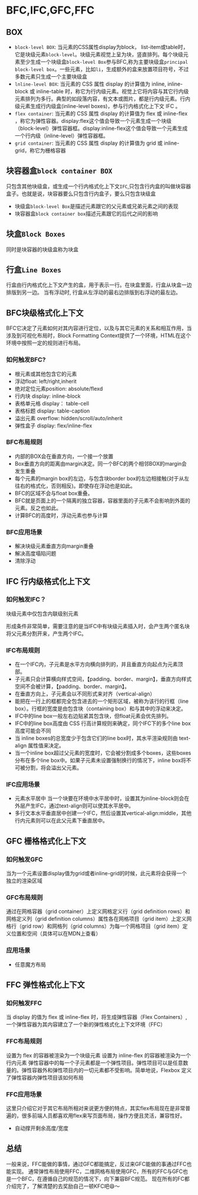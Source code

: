 # BFC,IFC,GFC,FFC

## BOX
* `block-level BOX`: 当元素的CSS属性display为block， list-item或table时，它是块级元素`block-level`。块级元素视觉上呈为块，竖直排列。每个块级元素至少生成一个块级盒`block-level Box`参与BFC,称为主要块级盒`principal block-level box`。一些元素，比如`li`，生成额外的盒来放置项目符号，不过多数元素只生成一个主要块级盒
* `lnline-level BOX`: 当元素的 CSS 属性 display 的计算值为 inline, inline-block 或 inline-table 时，称它为行内级元素。视觉上它将内容与其它行内级元素排列为多行。典型的如段落内容，有文本或图片，都是行内级元素。行内级元素生成行内级盒(inline-level boxes)，参与行内格式化上下文 IFC 。
* `flex container`: 当元素的 CSS 属性 display 的计算值为 flex 或 inline-flex ，称它为弹性容器。display:flex这个值会导致一个元素生成一个块级（block-level）弹性容器框。display:inline-flex这个值会导致一个元素生成一个行内级（inline-level）弹性容器框。
* `grid container`: 当元素的 CSS 属性 display 的计算值为 grid 或 inline-grid，称它为栅格容器

## 块容器盒`block container BOX`
只包含其他块级盒，或生成一个行内格式化上下文`IFC`,只包含行内盒的叫做块容器盒子。也就是说，块容器要么只包含行内盒子，要么只包含块级盒
* 块级盒`block-level Box`是描述元素跟它的父元素或兄弟元素之间的表现
* 块容器盒`block container box`描述元素跟它的后代之间的影响
  
## 块盒`Block Boxes`
同时是块容器的块级盒称为块盒

## 行盒`Line Boxes`
行盒由行内格式化上下文产生的盒，用于表示一行。在块盒里面，行盒从块盒一边排版到另一边。 当有浮动时, 行盒从左浮动的最右边排版到右浮动的最左边。


## BFC块级格式化上下文
BFC它决定了元素如何对其内容进行定位，以及与其它元素的关系和相互作用，当涉及到可视化布局时，Block Formatting Context提供了一个环境，HTML在这个环境中按照一定的规则进行布局。

### 如何触发BFC?
* 根元素或其他包含它的元素
* 浮动float: left/right,inherit
* 绝对定位元素position: absolute/flexd
* 行内块 display: inline-block
* 表格单元格 display： table-cell
* 表格标题 display: table-caption
* 溢出元素 overflow: hidden/scroll/auto/inherit
* 弹性盒子 display: flex/inline-flex

### BFC布局规则
* 内部的BOX会在垂直方向，一个接一个放置
* Box垂直方向的距离由margin决定。同一个BFC的两个相邻BOX的margin会发生重叠
* 每个元素的margin box的左边，与包含块border box的左边相接触(对于从左往右的格式化，否则相反)。即使存在浮动也是如此。
* BFC的区域不会与float box重叠。
* BFC就是页面上的一个隔离的独立容器，容器里面的子元素不会影响到外面的元素。反之也如此。
* 计算BFC的高度时，浮动元素也参与计算

### BFC应用场景
* 解决块级元素垂直方向margin重叠
* 解决高度塌陷问题
* 清除浮动

## IFC 行内级格式化上下文

### 如何触发IFC？
块级元素中仅包含内联级别元素

形成条件非常简单，需要注意的是当IFC中有块级元素插入时，会产生两个匿名块将父元素分割开来，产生两个IFC。

### IFC布局规则
* 在一个IFC内，子元素是水平方向横向排列的，并且垂直方向起点为元素顶部。
* 子元素只会计算横向样式空间，【padding、border、margin】，垂直方向样式空间不会被计算，【padding、border、margin】。
* 在垂直方向上，子元素会以不同形式来对齐（vertical-align）
* 能把在一行上的框都完全包含进去的一个矩形区域，被称为该行的行框（line box）。行框的宽度是由包含块（containing box）和与其中的浮动来决定。
* IFC中的line box一般左右边贴紧其包含块，但float元素会优先排列。
* IFC中的line box高度由 CSS 行高计算规则来确定，同个IFC下的多个line box高度可能会不同
* 当 inline boxes的总宽度少于包含它们的line box时，其水平渲染规则由 text-align 属性值来决定。
* 当一个inline box超过父元素的宽度时，它会被分割成多个boxes，这些boxes分布在多个line box中。如果子元素未设置强制换行的情况下，inline box将不可被分割，将会溢出父元素。

### IFC应用场景
* 元素水平居中 当一个块要在环境中水平居中时，设置其为inline-block则会在外层产生IFC，通过text-align则可以使其水平居中。
* 多行文本水平垂直居中创建一个IFC，然后设置其vertical-align:middle，其他行内元素则可以在此父元素下垂直居中。

## GFC 栅格格式化上下文

### 如何触发GFC
当为一个元素设置display值为grid或者inline-grid的时候，此元素将会获得一个独立的渲染区域

### GFC布局规则
通过在网格容器（grid container）上定义网格定义行（grid definition rows）和网格定义列（grid definition columns）属性各在网格项目（grid item）上定义网格行（grid row）和网格列（grid columns）为每一个网格项目（grid item）定义位置和空间（具体可以在MDN上查看）

### 应用场景
* 任意魔方布局

## FFC 弹性格式化上下文

### 如何触发FFC
当 display 的值为 flex 或 inline-flex 时，将生成弹性容器（Flex Containers）, 一个弹性容器为其内容建立了一个新的弹性格式化上下文环境（FFC）

### FFC布局规则
设置为 flex 的容器被渲染为一个块级元素
设置为 inline-flex 的容器被渲染为一个行内元素
弹性容器中的每一个子元素都是一个弹性项目。弹性项目可以是任意数量的。弹性容器外和弹性项目内的一切元素都不受影响。简单地说，Flexbox 定义了弹性容器内弹性项目该如何布局

### FFC应用场景
这里只介绍它对于其它布局所相对来说更方便的特点，其实flex布局现在是非常普遍的，很多前端人员都喜欢用flex来写页面布局，操作方便且灵活，兼容性好。
* 自动撑开剩余高度/宽度


## 总结
一般来说，FFC能做的事情，通过GFC都能搞定，反过来GFC能做的事通过FFC也能实现。
通常弹性布局使用FFC，二维网格布局使用GFC，所有的FFC与GFC也是一个BFC，在遵循自己的规范的情况下，向下兼容BFC规范。
现在所有的FC都介绍完了，了解清楚的去奖励自己一顿KFC吧😄～